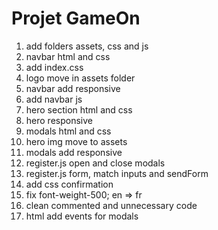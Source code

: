 # Projet GameOn

1. add folders assets, css and js
2. navbar html and css
3. add index.css
4. logo move in assets folder
5. navbar add responsive
6. add navbar js
7. hero section html and css
8. hero responsive
9. modals html and css
10. hero img move to assets
11. modals add responsive
12. register.js open and close modals
13. register.js form, match inputs and sendForm
14. add css confirmation
15. fix font-weight-500; en => fr
16. clean commented and unnecessary code
17. html add events for modals
